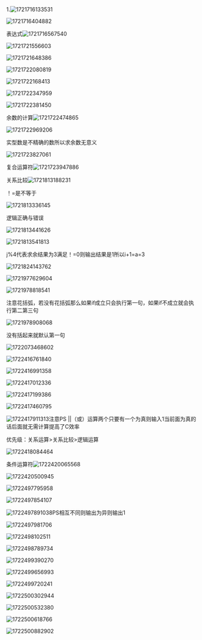 1.![1721716133531](images/notes/1721716133531.png)

![1721716404882](images/notes/1721716404882.png)

表达式![1721716567540](images/notes/1721716567540.png)

![1721721556603](images/notes/1721721556603.png)

![1721721648386](images/notes/1721721648386.png)

![1721722080819](images/notes/1721722080819.png)

![1721722168413](images/notes/1721722168413.png)

![1721722347959](images/notes/1721722347959.png)

![1721722381450](images/notes/1721722381450.png)

余数的计算![1721722474865](images/notes/1721722474865.png)

![1721722969206](images/notes/1721722969206.png)

实型数是不精确的数所以求余数无意义

![1721723827061](images/notes/1721723827061.png)

复合运算符![1721723947886](images/notes/1721723947886.png)

关系比较![1721813188231](images/notes/1721813188231.png)

！=是不等于

![1721813336145](images/notes/1721813336145.png)

逻辑正确与错误

![1721813441626](images/notes/1721813441626.png)

![1721813541813](images/notes/1721813541813.png)

j%4代表求余结果为3满足！=0则输出结果是1所以i+1=a=3

![1721824143762](images/notes/1721824143762.png)

![1721977629604](images/notes/1721977629604.png)

![1721978818541](images/notes/1721978818541.png)

注意花括弧，若没有花括弧那么如果if成立只会执行第一句，如果if不成立就会执行第二第三句

![1721978908068](images/notes/1721978908068.png)

没有括起来就默认第一句

![1722073468602](images/notes/1722073468602.png)

![1722416761840](images/notes/1722416761840.png)

![1722416991358](images/notes/1722416991358.png)

![1722417012336](images/notes/1722417012336.png)

![1722417199386](images/notes/1722417199386.png)

![1722417460795](images/notes/1722417460795.png)

![1722417911313](images/notes/1722417911313.png)注意PS ||（或）运算两个只要有一个为真则输入1当前面为真的话后面就无需计算提高了C效率

优先级：关系运算>关系比较>逻辑运算

![1722418084464](images/notes/1722418084464.png)

条件运算符![1722420065568](images/notes/1722420065568.png)

![1722420500945](images/notes/1722420500945.png)

![1722497795958](images/notes/1722497795958.png)

![1722497854107](images/notes/1722497854107.png)

![1722497891038](images/notes/1722497891038.png)PS相互不同则输出为异则输出1

![1722497981706](images/notes/1722497981706.png)

![1722498102511](images/notes/1722498102511.png)

![1722498789734](images/notes/1722498789734.png)

![1722499390270](images/notes/1722499390270.png)

![1722499656993](images/notes/1722499656993.png)

![1722499720241](images/notes/1722499720241.png)

![1722500302944](images/notes/1722500302944.png)

![1722500532380](images/notes/1722500532380.png)

![1722500618766](images/notes/1722500618766.png)

![1722500882902](images/notes/1722500882902.png)
